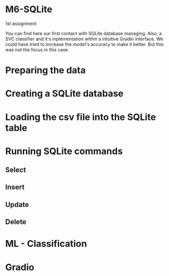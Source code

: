 # M6-SQLite
1st assignment

You can find here our first contact with SQLite database managing. Also, a SVC classifier and it's inplementation within a intuitive Gradio interface. We could have tried to increase the model's accuracy to make it better. But this was not the focus in this case.

# Preparing the data 

# Creating a SQLite database

# Loading the csv file into the SQLite table

# Running SQLite commands
## Select
## Insert
## Update
## Delete

# ML - Classification

# Gradio
